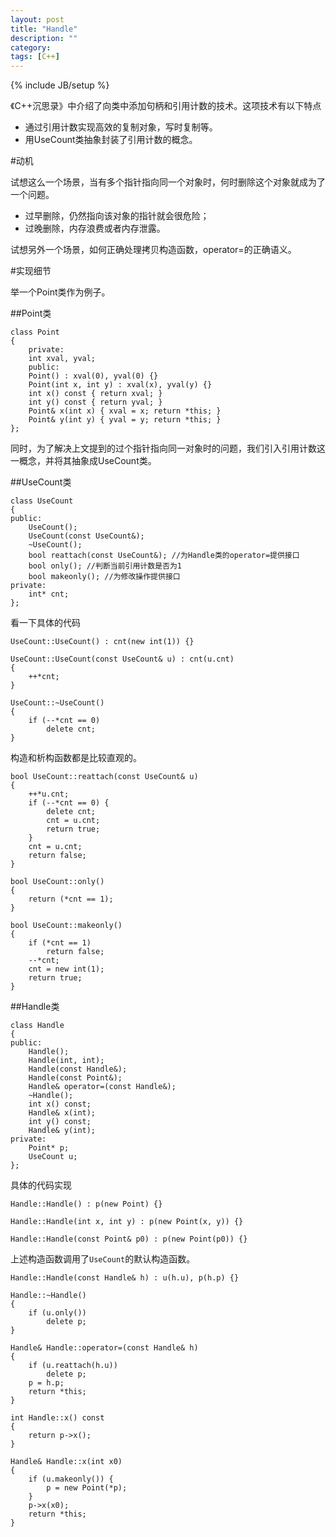 ```yaml
---
layout: post
title: "Handle"
description: ""
category: 
tags: [C++]
---
```

{% include JB/setup %}


《C++沉思录》中介绍了向类中添加句柄和引用计数的技术。这项技术有以下特点

- 通过引用计数实现高效的复制对象，写时复制等。
- 用UseCount类抽象封装了引用计数的概念。

#动机

试想这么一个场景，当有多个指针指向同一个对象时，何时删除这个对象就成为了一个问题。

- 过早删除，仍然指向该对象的指针就会很危险；
- 过晚删除，内存浪费或者内存泄露。

试想另外一个场景，如何正确处理拷贝构造函数，operator=的正确语义。

#实现细节

举一个Point类作为例子。

##Point类

	class Point
	{
		private:
		int xval, yval;
		public:
		Point() : xval(0), yval(0) {}
		Point(int x, int y) : xval(x), yval(y) {}
		int x() const { return xval; }
		int y() const { return yval; }
		Point& x(int x) { xval = x; return *this; }
		Point& y(int y) { yval = y; return *this; }
	};

同时，为了解决上文提到的过个指针指向同一对象时的问题，我们引入引用计数这一概念，并将其抽象成UseCount类。

##UseCount类

	class UseCount
	{
	public:
		UseCount();
		UseCount(const UseCount&);
		~UseCount();
		bool reattach(const UseCount&); //为Handle类的operator=提供接口
		bool only(); //判断当前引用计数是否为1
		bool makeonly(); //为修改操作提供接口
	private:
		int* cnt;
	};

看一下具体的代码

	UseCount::UseCount() : cnt(new int(1)) {}

	UseCount::UseCount(const UseCount& u) : cnt(u.cnt)
	{
		++*cnt;
	}

	UseCount::~UseCount()
	{
		if (--*cnt == 0)
			delete cnt;
	}

构造和析构函数都是比较直观的。

	bool UseCount::reattach(const UseCount& u)
	{
		++*u.cnt;
		if (--*cnt == 0) {
			delete cnt;
			cnt = u.cnt;
			return true;
		}
		cnt = u.cnt;
		return false;
	}

	bool UseCount::only()
	{
		return (*cnt == 1);
	}

	bool UseCount::makeonly()
	{
		if (*cnt == 1)
			return false;
		--*cnt;
		cnt = new int(1);
		return true;
	}
	
##Handle类

	class Handle
	{
	public:
		Handle();
		Handle(int, int);
		Handle(const Handle&);
		Handle(const Point&);
		Handle& operator=(const Handle&);
		~Handle();
		int x() const;
		Handle& x(int);
		int y() const;
		Handle& y(int);
	private:
		Point* p;
		UseCount u;
	};

具体的代码实现

	Handle::Handle() : p(new Point) {}

	Handle::Handle(int x, int y) : p(new Point(x, y)) {}

	Handle::Handle(const Point& p0) : p(new Point(p0)) {}

上述构造函数调用了`UseCount`的默认构造函数。

	Handle::Handle(const Handle& h) : u(h.u), p(h.p) {}

	Handle::~Handle()
	{
		if (u.only())
			delete p;
	}

	Handle& Handle::operator=(const Handle& h)
	{	
		if (u.reattach(h.u))
			delete p;
		p = h.p;
		return *this;
	}

	int Handle::x() const
	{
		return p->x();
	}

	Handle& Handle::x(int x0)
	{
		if (u.makeonly()) {
			p = new Point(*p);
		}
		p->x(x0);
		return *this;
	}

